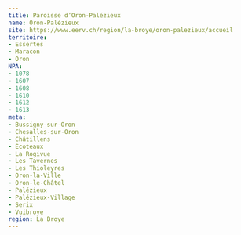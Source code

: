 ```yaml
---
title: Paroisse d’Oron-Palézieux
name: Oron-Palézieux
site: https://www.eerv.ch/region/la-broye/oron-palezieux/accueil
territoire:
- Essertes
- Maracon
- Oron
NPA:
- 1078
- 1607
- 1608
- 1610
- 1612
- 1613
meta:
- Bussigny-sur-Oron
- Chesalles-sur-Oron
- Châtillens
- Écoteaux
- La Rogivue
- Les Tavernes
- Les Thioleyres
- Oron-la-Ville
- Oron-le-Châtel
- Palézieux
- Palézieux-Village
- Serix
- Vuibroye
region: La Broye
---
```

